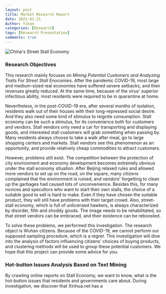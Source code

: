 ```yaml
---
layout: post
title: Market Research Report
date: 2021-01-21
Author: Yihan
categories: [Research]
tags: [Research Presentation]
comments: true
---
```


![China's Street Stall Economy](http://pic1.hebei.com.cn/003/024/737/00302473754_9d022ac0.jpg)

### Research Objectives

This research mainly focuses on *Mining Potential Customers and Analyzing Traits For Street Stall Enocomies*. After the pandemic COVID-19, most large and medium-sized real economies have suffered severe setbacks, and their revenues greatly reduced. At the same time, because of the virus' superior infectious ability, most residents were required to be in quarantine at home. 

Nevertheless, in the post-COVID-19 era, after several months of isolation, residents walk out of their houses with their long-repressed social desire. And they also need some kind of stimulus to reignite consumption. Stall economy can be such a stimulus, for its convenience both for customers and vendors. Stall vendors only need a car for transporting and displaying goods, and interested stall customers will grab something when passing by. Many residents always choose to take a walk after meal, go to large shopping centers and markets. Stall vendors see this phenomenon as an opportunity, and provide relatively cheap commodities to attract customers.

However, problems still exist. The competition between the protection of city environment and economy development becomes extremely obvious under the stall economy situation. After Beijing relaxed rules and allowed more vendors to set up on the road, on the square, many citizens complained that the environment is ruined, and vendors' forgetting to clean up the garbages had caused lots of unconvenience. Besides this, for many novices and specultors who want to start their own stalls, the choice of a suitable good to sell is hard to make. Even if they have chosen the suitable product, they will still have problems with their target crowd. Also, street-stall economy, which is full of unlicensed hawkers, is always characterized by disorder, filth and shoddy goods. The image needs to be rehabilitated, so that street vendors can be embraced, and their existence can be reboosted.

To solve these problems, we performed this investigation. The research object is Wuhan citizens. Because of the COVID-19, we cannot perform our supposed sampling procedure, which is a regret. This investigation will dive into the analysis of factors influencing citizens' choices of buying products, and clustering methods will be used to group these potential customers. We hope that this project can provide some advice for you.

### Hot-button Issues Analysis Based on Text Mining

By crawling online reports on Stall Economy, we want to know, what is the hot-button issues that residents and governments care about. During investigation, we discover that Xinhua.net has a 
